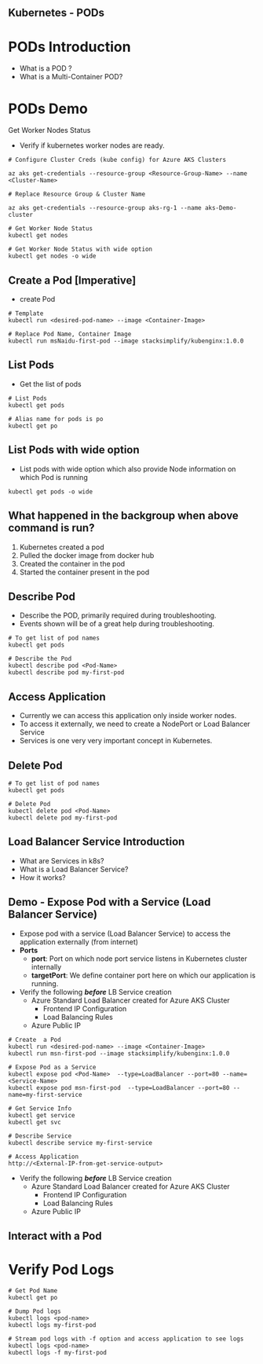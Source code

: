 ## Kubernetes - PODs
# PODs Introduction
- What is a POD ?
- What is a Multi-Container POD?
#  PODs Demo
Get Worker Nodes Status
- Verify if kubernetes worker nodes are ready.
```
# Configure Cluster Creds (kube config) for Azure AKS Clusters

az aks get-credentials --resource-group <Resource-Group-Name> --name <Cluster-Name>

# Replace Resource Group & Cluster Name

az aks get-credentials --resource-group aks-rg-1 --name aks-Demo-cluster

# Get Worker Node Status
kubectl get nodes

# Get Worker Node Status with wide option
kubectl get nodes -o wide
```

## Create a Pod [Imperative]
- create Pod

```
# Template
kubectl run <desired-pod-name> --image <Container-Image> 

# Replace Pod Name, Container Image
kubectl run msNaidu-first-pod --image stacksimplify/kubenginx:1.0.0
```

## List Pods
- Get the list of pods
```
# List Pods
kubectl get pods

# Alias name for pods is po
kubectl get po
```
## List Pods with wide option
- List pods with wide option which also provide Node information on which Pod is running
```
kubectl get pods -o wide
```

## What happened in the backgroup when above command is run?
1. Kubernetes created a pod
3. Pulled the docker image from docker hub
4. Created the container in the pod
5. Started the container present in the pod

## Describe Pod
- Describe the POD, primarily required during troubleshooting.
- Events shown will be of a great help during troubleshooting.
```
# To get list of pod names
kubectl get pods

# Describe the Pod
kubectl describe pod <Pod-Name>
kubectl describe pod my-first-pod 
```
## Access Application
- Currently we can access this application only inside worker nodes.
- To access it externally, we need to create a NodePort or Load Balancer Service
- Services is one very very important concept in Kubernetes.

## Delete Pod
```
# To get list of pod names
kubectl get pods

# Delete Pod
kubectl delete pod <Pod-Name>
kubectl delete pod my-first-pod
```

## Load Balancer Service Introduction
- What are Services in k8s?
- What is a Load Balancer Service?
- How it works?

## Demo - Expose Pod with a Service (Load Balancer Service) 
- Expose pod with a service (Load Balancer Service) to access the application externally (from internet)
- **Ports**
    - **port**: Port on which node port service listens in Kubernetes cluster internally
    - **targetPort**: We define container port here on which our application is running.
- Verify the following ***before*** LB Service creation
    - Azure Standard Load Balancer created for Azure AKS Cluster
        - Frontend IP Configuration
        - Load Balancing Rules
    - Azure Public IP

```
# Create  a Pod
kubectl run <desired-pod-name> --image <Container-Image> 
kubectl run msn-first-pod --image stacksimplify/kubenginx:1.0.0 

# Expose Pod as a Service
kubectl expose pod <Pod-Name>  --type=LoadBalancer --port=80 --name=<Service-Name>
kubectl expose pod msn-first-pod  --type=LoadBalancer --port=80 --name=my-first-service

# Get Service Info
kubectl get service
kubectl get svc

# Describe Service
kubectl describe service my-first-service

# Access Application
http://<External-IP-from-get-service-output>

```
- Verify the following ***before*** LB Service creation
    - Azure Standard Load Balancer created for Azure AKS Cluster
        - Frontend IP Configuration
        - Load Balancing Rules
    - Azure Public IP

##  Interact with a Pod
# Verify Pod Logs

```
# Get Pod Name
kubectl get po

# Dump Pod logs
kubectl logs <pod-name>
kubectl logs my-first-pod

# Stream pod logs with -f option and access application to see logs
kubectl logs <pod-name>
kubectl logs -f my-first-pod
```